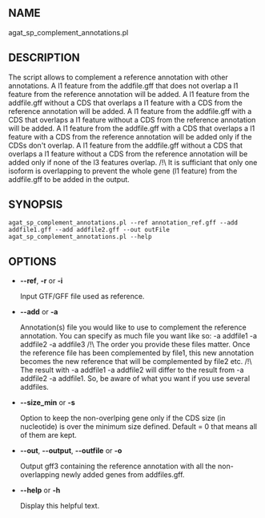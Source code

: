 ## NAME

agat\_sp\_complement\_annotations.pl

## DESCRIPTION

The script allows to complement a reference annotation with other annotations.
A l1 feature from the addfile.gff that does not overlap a l1 feature from the reference annotation will be added.
A l1 feature from the addfile.gff without a CDS that overlaps a l1 feature with a CDS from the reference annotation will be added.
A l1 feature from the addfile.gff with a CDS that overlaps a l1 feature without a CDS from the reference annotation will be added.
A l1 feature from the addfile.gff with a CDS that overlaps a l1 feature with a CDS from the reference annotation will be added only if the CDSs don't overlap.
A l1 feature from the addfile.gff without a CDS that overlaps a l1 feature without a CDS from the reference annotation will be added only if none of the l3 features overlap.
/!\\ It is sufficiant that only one isoform is overlapping to prevent the whole gene (l1 feature) from the addfile.gff to be added in the output.

## SYNOPSIS

```
agat_sp_complement_annotations.pl --ref annotation_ref.gff --add addfile1.gff --add addfile2.gff --out outFile
agat_sp_complement_annotations.pl --help
```

## OPTIONS

- **--ref**,  **-r** or **-i**

    Input GTF/GFF file used as reference.

- **--add** or **-a**

    Annotation(s) file you would like to use to complement the reference annotation. You can specify as much file you want like so: -a addfile1 -a addfile2 -a addfile3
    /!\\ The order you provide these files matter. Once the reference file has been complemented by file1, this new annotation becomes the new reference that will be complemented by file2 etc.
    /!\\ The result with -a addfile1 -a addfile2 will differ to the result from -a addfile2 -a addfile1. So, be aware of what you want if you use several addfiles.

- **--size\_min** or **-s**

    Option to keep the non-overlping gene only if the CDS size (in nucleotide) is over the minimum size defined. Default = 0 that means all of them are kept.

- **--out**, **--output**, **--outfile** or **-o**

    Output gff3 containing the reference annotation with all the non-overlapping newly added genes from addfiles.gff.

- **--help** or **-h**

    Display this helpful text.

